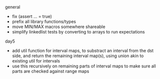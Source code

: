 general

- fix (assert ... = true)
- prefix all library functions/types
- move MIN/MAX macros somewhere shareable
- simplify linkedlist tests by converting to arrays to run expectations

day5

- add util function for interval maps, to substract an interval from the dst side, and return the
  remaining interval map(s), using union akin to existing util for intervals
- use this recursively on remaining parts of interval maps to make sure all parts are checked
  against range maps
